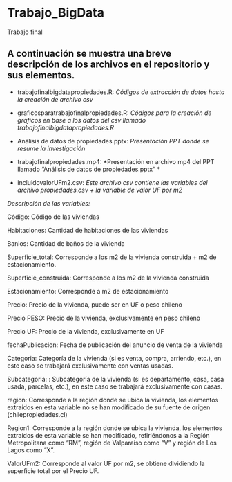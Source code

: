 # Trabajo_BigData
 Trabajo final

## A continuación se muestra una breve descripción de los archivos en el repositorio y sus elementos.

- trabajofinalbigdatapropiedades.R: *Códigos de extracción de datos hasta la creación de archivo csv*

- graficosparatrabajofinalpropiedades.R: *Códigos para la creación de gráficos en base a los datos del csv llamado trabajofinalbigdatapropiedades.R*

- Análisis de datos de propiedades.pptx: *Presentación PPT donde se resume la investigación*

- trabajofinalpropiedades.mp4: *Presentación en archivo mp4 del PPT llamado “Análisis de datos de propiedades.pptx” *

- incluidovalorUFm2.csv: *Este archivo csv contiene las variables del archivo propiedades.csv + la variable de valor UF por m2*

*Descripción de las variables:*

Código: Código de las viviendas

Habitaciones: Cantidad de habitaciones de las viviendas 

Banios: Cantidad de baños de la vivienda

Superficie_total: Corresponde a los m2 de la vivienda construida + m2 de estacionamiento.

Superficie_construida: Corresponde a los m2 de la vivienda construida

Estacionamiento: Corresponde a m2 de estacionamiento

Precio: Precio de la vivienda, puede ser en UF o peso chileno

Precio PESO: Precio de la vivienda, exclusivamente en peso chileno

Precio UF: Precio de la vivienda, exclusivamente en UF

fechaPublicacion: Fecha de publicación del anuncio de venta de la vivienda

Categoria: Categoría de la vivienda (si es venta, compra, arriendo, etc.), en este caso se trabajará exclusivamente con ventas usadas.

Subcategoria:  : Subcategoría de la vivienda (si es departamento, casa, casa usada, parcelas, etc.), en este caso se trabajará exclusivamente con casas.

region: Corresponde a la región donde se ubica la vivienda, los elementos extraídos en esta variable no se han modificado de su fuente de origen (chilepropiedades.cl)

Region1: Corresponde a la región donde se ubica la vivienda, los elementos extraídos de esta variable se han modificado, refiriéndonos a la Región Metropolitana como “RM”, región de Valparaíso como “V” y región de Los Lagos como “X”.

ValorUFm2: Corresponde al valor UF por m2, se obtiene dividiendo la superficie total por el Precio UF.
